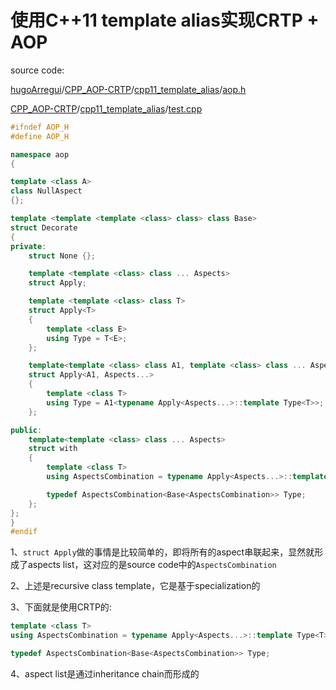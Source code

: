 # 使用C++11 template alias实现CRTP + AOP

source code:

[hugoArregui](https://github.com/hugoArregui)/[CPP_AOP-CRTP](https://github.com/hugoArregui/CPP_AOP-CRTP)/[cpp11_template_alias](https://github.com/hugoArregui/CPP_AOP-CRTP/tree/master/cpp11_template_alias)/[aop.h](https://github.com/hugoArregui/CPP_AOP-CRTP/blob/master/cpp11_template_alias/aop.h)

[CPP_AOP-CRTP](https://github.com/hugoArregui/CPP_AOP-CRTP)/[cpp11_template_alias](https://github.com/hugoArregui/CPP_AOP-CRTP/tree/master/cpp11_template_alias)/[test.cpp](https://github.com/hugoArregui/CPP_AOP-CRTP/blob/master/cpp11_template_alias/test.cpp)





```C++
#ifndef AOP_H
#define AOP_H

namespace aop
{

template <class A>
class NullAspect
{};

template <template <template <class> class> class Base>
struct Decorate
{
private:
    struct None {};

    template <template <class> class ... Aspects>
    struct Apply;

    template <template <class> class T>
    struct Apply<T>
    {
        template <class E>
        using Type = T<E>;
    };

    template<template <class> class A1, template <class> class ... Aspects>
    struct Apply<A1, Aspects...>
    {
        template <class T>
        using Type = A1<typename Apply<Aspects...>::template Type<T>>;
    };

public:
    template<template <class> class ... Aspects>
    struct with
    {
        template <class T>
        using AspectsCombination = typename Apply<Aspects...>::template Type<T>;

        typedef AspectsCombination<Base<AspectsCombination>> Type;
    };
};
}
#endif
```

1、`struct Apply`做的事情是比较简单的，即将所有的aspect串联起来，显然就形成了aspects list，这对应的是source code中的`AspectsCombination`

2、上述是recursive class template，它是基于specialization的

3、下面就是使用CRTP的:

```C++
template <class T>
using AspectsCombination = typename Apply<Aspects...>::template Type<T>;

typedef AspectsCombination<Base<AspectsCombination>> Type;
```

4、aspect list是通过inheritance chain而形成的